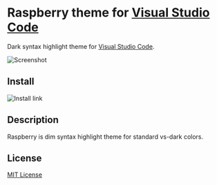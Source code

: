 # Raspberry theme for [Visual Studio Code](http://code.visualstudio.com)

Dark syntax highlight theme for [Visual Studio Code](http://code.visualstudio.com).

![Screenshot](tree/master/img/html_example.png?raw=true)

## Install

![Install link](https://marketplace.visualstudio.com/items?itemName=Shmel3.raspberrytheme)


## Description

Raspberry is dim syntax highlight theme for standard vs-dark colors.



## License

[MIT License](./LICENSE)
